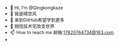 - 👋 Hi, I’m @Qingkongkaze
- 👀 我是晴空风
- 🌱 来到GitHub希望学到更多
- 💞️ 相信技术宅改变世界
- 📫 How to reach me 邮箱:17820764734@163.com
- 

<!---
Qingkongkaze/Qingkongkaze is a ✨ special ✨ repository because its `README.md` (this file) appears on your GitHub profile.
You can click the Preview link to take a look at your changes.
--->
